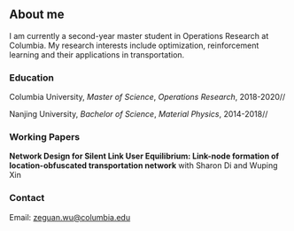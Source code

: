 ## About me

I am currently a second-year master student in Operations Research at Columbia. My research interests include optimization, reinforcement learning and their applications in transportation.

### Education

Columbia University, _Master of Science_, _Operations Research_, 2018-2020//

Nanjing University, _Bachelor of Science_, _Material Physics_, 2014-2018//

### Working Papers

**Network Design for Silent Link User Equilibrium: Link-node formation of
location-obfuscated transportation network** with Sharon Di and Wuping Xin

### Contact

Email: zeguan.wu@columbia.edu
